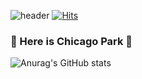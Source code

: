 ![header](https://capsule-render.vercel.app/api?type=Shark&color=gradient&height=200&section=header&text=Chicago%20Laboratory&fontSize=90)
[![Hits](https://hits.seeyoufarm.com/api/count/incr/badge.svg?url=https%3A%2F%2Fgithub.com%2FChicagoPark%2FChicagoPark%2F&count_bg=%23687063&title_bg=%23CCFB93&icon=&icon_color=%23E7E7E7&title=hits&edge_flat=false)](https://hits.seeyoufarm.com)
### 👋 Here is Chicago Park 👋



<!--
[![PT](https://img.shields.io/badge/PyTorch-EE4C2C?style=flat-square&logo=JavaScript&logoColor=black)](github.com/Joowon0220/TODO-List)

<svg role="img" viewBox="0 0 24 24" xmlns="http://www.w3.org/2000/svg"><title>PyTorch</title><path d="M12.005 0L4.952 7.053a9.865 9.865 0 000 14.022 9.866 9.866 0 0014.022 0c3.984-3.9 3.986-10.205.085-14.023l-1.744 1.743c2.904 2.905 2.904 7.634 0 10.538s-7.634 2.904-10.538 0-2.904-7.634 0-10.538l4.647-4.646.582-.665zm3.568 3.899a1.327 1.327 0 00-1.327 1.327 1.327 1.327 0 001.327 1.328A1.327 1.327 0 0016.9 5.226 1.327 1.327 0 0015.573 3.9z"/></svg>

<img src="https://img.shields.io/badge/쓰고자하는_텍스트-컬러코드?style=flat-square&logo=simpleicons에서_아이콘이름&logoColor=white"/></a>
**ChicagoPark/ChicagoPark** is a ✨ _special_ ✨ repository because its `README.md` (this file) appears on your GitHub profile.

Here are some ideas to get you started:

- 🔭 I’m currently working on ...
- 🌱 I’m currently learning ...
- 👯 I’m looking to collaborate on ...
- 🤔 I’m looking for help with ...
- 💬 Ask me about ...
- 📫 How to reach me: ...
- 😄 Pronouns: ...
- ⚡ Fun fact: ...
-->





![Anurag's GitHub stats](https://github-readme-stats.vercel.app/api?username=ChicagoPark&show_icons=true&theme=synthwave)
<!--Stats Info https://github.com/anuraghazra/github-readme-stats-->
